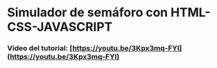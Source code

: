 # Simulador de semáforo con HTML-CSS-JAVASCRIPT 
### Video del tutorial: [https://youtu.be/3Kpx3mq-FYI](https://youtu.be/3Kpx3mq-FYI)

